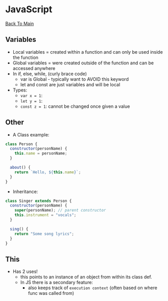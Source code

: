 # JavaScript
[Back To Main](../README.md)

## Variables
* Local variables = created within a function and can only be used inside the function
* Global variables = were created outside of the function and can be accessed anywhere
* In if, else, while, (curly brace code)
  * var is Global - typically want to AVOID this keyword
  * let and const are just variables and will be local
* Types:
  * `var x = 1`:
  * `let y = 1`:
  * `const z = 1`: cannot be changed once given a value

## Other

* A Class example:
```JavaScript
class Person {
  constructor(personName) {
    this.name = personName;
  }

  about() {
    return `Hello, ${this.name}`;
  }
}
```

* Inheritance:
```JavaScript
class Singer extends Person {
  constructor(personName) {
    super(personName); // parent constructor
    this.instrument = "vocals";
  }

  sing() {
    return "Some song lyrics";
  }
}
```

## This
* Has 2 uses!
  * this points to an instance of an object from within its class def.
  * In JS there is a secondary feature:
    * also keeps track of `execution context` (often based on where func was called from)
